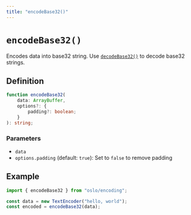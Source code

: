 ```yaml
---
title: "encodeBase32()"
---
```


# `encodeBase32()`

Encodes data into base32 string. Use [`decodeBase32()`](/reference/encoding/decodeBase32) to decode base32 strings.

## Definition

```ts
function encodeBase32(
	data: ArrayBuffer,
	options?: {
		padding?: boolean;
	}
): string;
```

### Parameters

- `data`
- `options.padding` (default: `true`): Set to `false` to remove padding

## Example

```ts
import { encodeBase32 } from "oslo/encoding";

const data = new TextEncoder("hello, world");
const encoded = encodeBase32(data);
```
